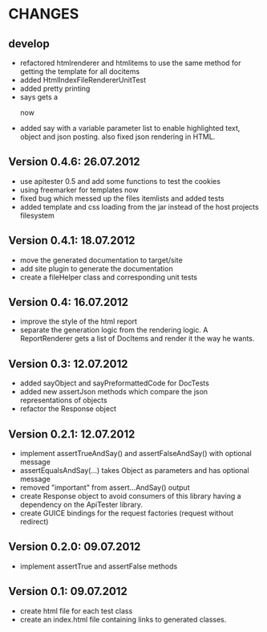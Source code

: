 CHANGES
=======

develop
-------
- refactored htmlrenderer and htmlitems to use the same method for getting the template for all docitems
- added HtmlIndexFileRendererUnitTest
- added pretty printing
- says gets a <p> now
- added say with a variable parameter list to enable highlighted text, object and json posting. also fixed json rendering in HTML.

Version 0.4.6: 26.07.2012
-------------------------
- use apitester 0.5 and add some functions to test the cookies
- using freemarker for templates now
- fixed bug which messed up the files itemlists and added tests
- added template and css loading from the jar instead of the host projects filesystem

Version 0.4.1: 18.07.2012
-------------------------
- move the generated documentation to target/site
- add site plugin to generate the documentation
- create a fileHelper class and corresponding unit tests

Version 0.4: 16.07.2012
-------------------------
- improve the style of the html report
- separate the generation logic from the rendering logic. A ReportRenderer gets a list of DocItems and render it the way he wants.

Version 0.3: 12.07.2012
-------------------------
- added sayObject and sayPreformattedCode for DocTests
- added new assertJson methods which compare the json representations of objects
- refactor the Response object

Version 0.2.1: 12.07.2012
-------------------------
- implement assertTrueAndSay() and assertFalseAndSay() with optional message
- assertEqualsAndSay(...) takes Object as parameters and has optional message
- removed "important" from assert...AndSay() output
- create Response object to avoid consumers of this library having a dependency on the ApiTester library.
- create GUICE bindings for the request factories (request without redirect)

Version 0.2.0: 09.07.2012
-------------------------
 - implement assertTrue and assertFalse methods

Version 0.1: 09.07.2012
-----------------------
 - create html file for each test class
 - create an index.html file containing links to generated classes.
